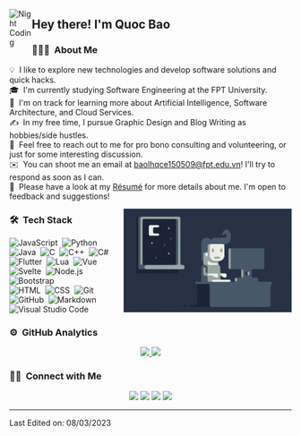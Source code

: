 <img alt="Night Coding" src="./assets/Hand%20Wave.gif" width='40' align="left"/><h2>Hey there! I'm Quoc Bao</h2>

<!-- ## 👋 &nbsp;Hey there! I'm Quoc Bao -->

### 👨🏻‍💻 &nbsp;About Me

💡 &nbsp;I like to explore new technologies and develop software solutions and quick hacks.\
🎓 &nbsp;I'm currently studying Software Engineering at the FPT University.\
🌱 &nbsp;I'm on track for learning more about Artificial Intelligence, Software Architecture, and Cloud Services.\
✍️ &nbsp;In my free time, I pursue Graphic Design and Blog Writing as hobbies/side hustles.\
💬 &nbsp;Feel free to reach out to me for pro bono consulting and volunteering, or just for some interesting discussion.\
✉️ &nbsp;You can shoot me an email at baolhqce150509@fpt.edu.vn! I'll try to respond as soon as I can.\
📄 &nbsp;Please have a look at my [Résumé]() for more details about me. I'm open to feedback and suggestions!

<img alt="Night Coding" src="https://raw.githubusercontent.com/AVS1508/AVS1508/master/assets/Night-Coding.gif" align="right"/>

### 🛠 &nbsp;Tech Stack

![JavaScript](https://img.shields.io/badge/-JavaScript-05122A?style=flat&logo=javascript)&nbsp;
![Python](https://img.shields.io/badge/-Python-05122A?style=flat&logo=python)&nbsp;
![Java](https://img.shields.io/badge/-Java-05122A?style=flat&logo=Java&logoColor=FFA518)&nbsp;
![C](https://img.shields.io/badge/-C-05122A?style=flat&logo=C&logoColor=A8B9CC)&nbsp;
![C++](https://img.shields.io/badge/-C++-05122A?style=flat&logo=C%2B%2B&logoColor=00599C)&nbsp;
![C#](https://img.shields.io/badge/C%23-239120?style=for-the-badge&logo=c-sharp&logoColor=white)&nbsp;
![Flutter](https://img.shields.io/badge/Flutter-02569B?style=for-the-badge&logo=flutter&logoColor=white)&nbsp;
![Lua](https://img.shields.io/badge/Lua-2C2D72?style=for-the-badge&logo=lua&logoColor=white)&nbsp;
![Vue](https://img.shields.io/badge/Vue.js-35495E?style=for-the-badge&logo=vue.js&logoColor=4FC08D)&nbsp;
![Svelte](https://img.shields.io/badge/Svelte-4A4A55?style=for-the-badge&logo=svelte&logoColor=FF3E00)&nbsp;
![Node.js](https://img.shields.io/badge/-Node.js-05122A?style=flat&logo=node.js)&nbsp;
![Bootstrap](https://img.shields.io/badge/-Bootstrap-05122A?style=flat&logo=bootstrap&logoColor=563D7C)\
![HTML](https://img.shields.io/badge/-HTML-05122A?style=flat&logo=HTML5)&nbsp;
![CSS](https://img.shields.io/badge/-CSS-05122A?style=flat&logo=CSS3&logoColor=1572B6)&nbsp;
![Git](https://img.shields.io/badge/-Git-05122A?style=flat&logo=git)&nbsp;
![GitHub](https://img.shields.io/badge/-GitHub-05122A?style=flat&logo=github)&nbsp;
![Markdown](https://img.shields.io/badge/-Markdown-05122A?style=flat&logo=markdown)\
![Visual Studio Code](https://img.shields.io/badge/-Visual%20Studio%20Code-05122A?style=flat&logo=visual-studio-code&logoColor=007ACC)&nbsp;

### ⚙️ &nbsp;GitHub Analytics

<p align="center">
<a href="https://github.com/AVS1508">
  <img height="180em" src="https://github-readme-stats-eight-theta.vercel.app/api?username=baolhq&show_icons=true&theme=algolia&include_all_commits=true&count_private=true"/>
  <img height="180em" src="https://github-readme-stats-eight-theta.vercel.app/api/top-langs/?username=baolhq&layout=compact&langs_count=8&theme=algolia"/>
</a>
</p>

### 🤝🏻 &nbsp;Connect with Me

<p align="center">
<a href="https://www.baolhq.github.io"><img src="https://img.shields.io/badge/-baolhq.github.io-3423A6?style=flat&logo=Google-Chrome&logoColor=white"/></a>
<a href="https://www.linkedin.com/in/baolhq/"><img src="https://img.shields.io/badge/-baolhq-0077B5?style=flat&logo=Linkedin&logoColor=white"/></a>
<a href="mailto:baolhqce150509@fpt.edu.vn"><img src="https://img.shields.io/badge/-baolhqce150509@fpt.edu.vn-D14836?style=flat&logo=Gmail&logoColor=white"/></a>
<a href="https://facebook.com/baolhq1"><img src="https://img.shields.io/badge/-@baolhq1?style=flat&logo=Facebook&logoColor=white"/></a>
</p>

-----
Last Edited on: 08/03/2023
